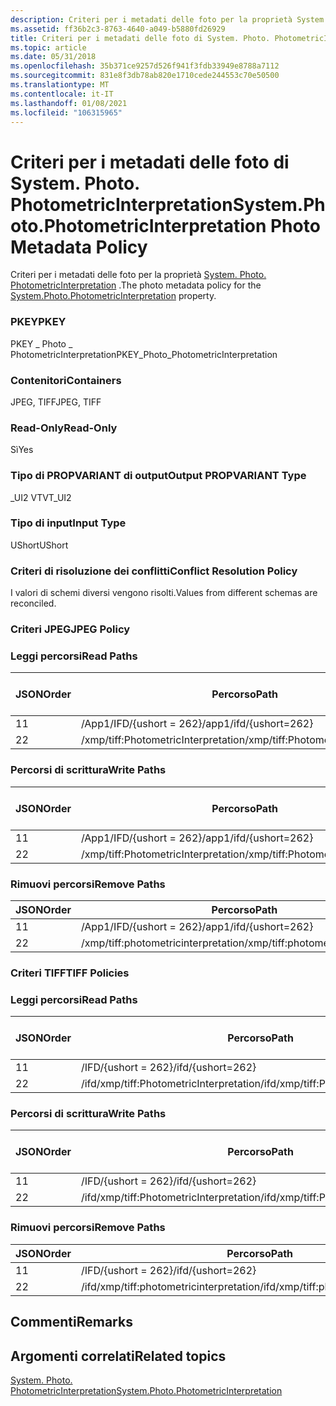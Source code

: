 ```yaml
---
description: Criteri per i metadati delle foto per la proprietà System. Photo. PhotometricInterpretation.
ms.assetid: ff36b2c3-8763-4640-a049-b5880fd26929
title: Criteri per i metadati delle foto di System. Photo. PhotometricInterpretation
ms.topic: article
ms.date: 05/31/2018
ms.openlocfilehash: 35b371ce9257d526f941f3fdb33949e8788a7112
ms.sourcegitcommit: 831e8f3db78ab820e1710cede244553c70e50500
ms.translationtype: MT
ms.contentlocale: it-IT
ms.lasthandoff: 01/08/2021
ms.locfileid: "106315965"
---
```

# <a name="systemphotophotometricinterpretation-photo-metadata-policy"></a><span data-ttu-id="d4e4e-103">Criteri per i metadati delle foto di System. Photo. PhotometricInterpretation</span><span class="sxs-lookup"><span data-stu-id="d4e4e-103">System.Photo.PhotometricInterpretation Photo Metadata Policy</span></span>

<span data-ttu-id="d4e4e-104">Criteri per i metadati delle foto per la proprietà [System. Photo. PhotometricInterpretation](../properties/props-system-photo-photometricinterpretation.md) .</span><span class="sxs-lookup"><span data-stu-id="d4e4e-104">The photo metadata policy for the [System.Photo.PhotometricInterpretation](../properties/props-system-photo-photometricinterpretation.md) property.</span></span>

### <a name="pkey"></a><span data-ttu-id="d4e4e-105">PKEY</span><span class="sxs-lookup"><span data-stu-id="d4e4e-105">PKEY</span></span>

<span data-ttu-id="d4e4e-106">PKEY \_ Photo \_ PhotometricInterpretation</span><span class="sxs-lookup"><span data-stu-id="d4e4e-106">PKEY\_Photo\_PhotometricInterpretation</span></span>

### <a name="containers"></a><span data-ttu-id="d4e4e-107">Contenitori</span><span class="sxs-lookup"><span data-stu-id="d4e4e-107">Containers</span></span>

<span data-ttu-id="d4e4e-108">JPEG, TIFF</span><span class="sxs-lookup"><span data-stu-id="d4e4e-108">JPEG, TIFF</span></span>

### <a name="read-only"></a><span data-ttu-id="d4e4e-109">Read-Only</span><span class="sxs-lookup"><span data-stu-id="d4e4e-109">Read-Only</span></span>

<span data-ttu-id="d4e4e-110">Sì</span><span class="sxs-lookup"><span data-stu-id="d4e4e-110">Yes</span></span>

### <a name="output-propvariant-type"></a><span data-ttu-id="d4e4e-111">Tipo di PROPVARIANT di output</span><span class="sxs-lookup"><span data-stu-id="d4e4e-111">Output PROPVARIANT Type</span></span>

<span data-ttu-id="d4e4e-112">\_UI2 VT</span><span class="sxs-lookup"><span data-stu-id="d4e4e-112">VT\_UI2</span></span>

### <a name="input-type"></a><span data-ttu-id="d4e4e-113">Tipo di input</span><span class="sxs-lookup"><span data-stu-id="d4e4e-113">Input Type</span></span>

<span data-ttu-id="d4e4e-114">UShort</span><span class="sxs-lookup"><span data-stu-id="d4e4e-114">UShort</span></span>

### <a name="conflict-resolution-policy"></a><span data-ttu-id="d4e4e-115">Criteri di risoluzione dei conflitti</span><span class="sxs-lookup"><span data-stu-id="d4e4e-115">Conflict Resolution Policy</span></span>

<span data-ttu-id="d4e4e-116">I valori di schemi diversi vengono risolti.</span><span class="sxs-lookup"><span data-stu-id="d4e4e-116">Values from different schemas are reconciled.</span></span>

### <a name="jpeg-policy"></a><span data-ttu-id="d4e4e-117">Criteri JPEG</span><span class="sxs-lookup"><span data-stu-id="d4e4e-117">JPEG Policy</span></span>

### <a name="read-paths"></a><span data-ttu-id="d4e4e-118">Leggi percorsi</span><span class="sxs-lookup"><span data-stu-id="d4e4e-118">Read Paths</span></span>



| <span data-ttu-id="d4e4e-119">JSON</span><span class="sxs-lookup"><span data-stu-id="d4e4e-119">Order</span></span> | <span data-ttu-id="d4e4e-120">Percorso</span><span class="sxs-lookup"><span data-stu-id="d4e4e-120">Path</span></span>                                | <span data-ttu-id="d4e4e-121">Formato disco</span><span class="sxs-lookup"><span data-stu-id="d4e4e-121">Disk Format</span></span> |
|-------|-------------------------------------|-------------|
| <span data-ttu-id="d4e4e-122">1</span><span class="sxs-lookup"><span data-stu-id="d4e4e-122">1</span></span>     | <span data-ttu-id="d4e4e-123">/App1/IFD/{ushort = 262}</span><span class="sxs-lookup"><span data-stu-id="d4e4e-123">/app1/ifd/{ushort=262}</span></span>              | <span data-ttu-id="d4e4e-124">ushort</span><span class="sxs-lookup"><span data-stu-id="d4e4e-124">ushort</span></span>      |
| <span data-ttu-id="d4e4e-125">2</span><span class="sxs-lookup"><span data-stu-id="d4e4e-125">2</span></span>     | <span data-ttu-id="d4e4e-126">/xmp/tiff:PhotometricInterpretation</span><span class="sxs-lookup"><span data-stu-id="d4e4e-126">/xmp/tiff:PhotometricInterpretation</span></span> | <span data-ttu-id="d4e4e-127">unicode</span><span class="sxs-lookup"><span data-stu-id="d4e4e-127">unicode</span></span>     |



 

### <a name="write-paths"></a><span data-ttu-id="d4e4e-128">Percorsi di scrittura</span><span class="sxs-lookup"><span data-stu-id="d4e4e-128">Write Paths</span></span>



| <span data-ttu-id="d4e4e-129">JSON</span><span class="sxs-lookup"><span data-stu-id="d4e4e-129">Order</span></span> | <span data-ttu-id="d4e4e-130">Percorso</span><span class="sxs-lookup"><span data-stu-id="d4e4e-130">Path</span></span>                                | <span data-ttu-id="d4e4e-131">Formato disco</span><span class="sxs-lookup"><span data-stu-id="d4e4e-131">Disk Format</span></span> |
|-------|-------------------------------------|-------------|
| <span data-ttu-id="d4e4e-132">1</span><span class="sxs-lookup"><span data-stu-id="d4e4e-132">1</span></span>     | <span data-ttu-id="d4e4e-133">/App1/IFD/{ushort = 262}</span><span class="sxs-lookup"><span data-stu-id="d4e4e-133">/app1/ifd/{ushort=262}</span></span>              | <span data-ttu-id="d4e4e-134">ushort</span><span class="sxs-lookup"><span data-stu-id="d4e4e-134">ushort</span></span>      |
| <span data-ttu-id="d4e4e-135">2</span><span class="sxs-lookup"><span data-stu-id="d4e4e-135">2</span></span>     | <span data-ttu-id="d4e4e-136">/xmp/tiff:PhotometricInterpretation</span><span class="sxs-lookup"><span data-stu-id="d4e4e-136">/xmp/tiff:PhotometricInterpretation</span></span> | <span data-ttu-id="d4e4e-137">unicode</span><span class="sxs-lookup"><span data-stu-id="d4e4e-137">unicode</span></span>     |



 

### <a name="remove-paths"></a><span data-ttu-id="d4e4e-138">Rimuovi percorsi</span><span class="sxs-lookup"><span data-stu-id="d4e4e-138">Remove Paths</span></span>



| <span data-ttu-id="d4e4e-139">JSON</span><span class="sxs-lookup"><span data-stu-id="d4e4e-139">Order</span></span> | <span data-ttu-id="d4e4e-140">Percorso</span><span class="sxs-lookup"><span data-stu-id="d4e4e-140">Path</span></span>                                |
|-------|-------------------------------------|
| <span data-ttu-id="d4e4e-141">1</span><span class="sxs-lookup"><span data-stu-id="d4e4e-141">1</span></span>     | <span data-ttu-id="d4e4e-142">/App1/IFD/{ushort = 262}</span><span class="sxs-lookup"><span data-stu-id="d4e4e-142">/app1/ifd/{ushort=262}</span></span>              |
| <span data-ttu-id="d4e4e-143">2</span><span class="sxs-lookup"><span data-stu-id="d4e4e-143">2</span></span>     | <span data-ttu-id="d4e4e-144">/xmp/tiff:photometricinterpretation</span><span class="sxs-lookup"><span data-stu-id="d4e4e-144">/xmp/tiff:photometricinterpretation</span></span> |



 

### <a name="tiff-policies"></a><span data-ttu-id="d4e4e-145">Criteri TIFF</span><span class="sxs-lookup"><span data-stu-id="d4e4e-145">TIFF Policies</span></span>

### <a name="read-paths"></a><span data-ttu-id="d4e4e-146">Leggi percorsi</span><span class="sxs-lookup"><span data-stu-id="d4e4e-146">Read Paths</span></span>



| <span data-ttu-id="d4e4e-147">JSON</span><span class="sxs-lookup"><span data-stu-id="d4e4e-147">Order</span></span> | <span data-ttu-id="d4e4e-148">Percorso</span><span class="sxs-lookup"><span data-stu-id="d4e4e-148">Path</span></span>                                    | <span data-ttu-id="d4e4e-149">Formato disco</span><span class="sxs-lookup"><span data-stu-id="d4e4e-149">Disk Format</span></span> |
|-------|-----------------------------------------|-------------|
| <span data-ttu-id="d4e4e-150">1</span><span class="sxs-lookup"><span data-stu-id="d4e4e-150">1</span></span>     | <span data-ttu-id="d4e4e-151">/IFD/{ushort = 262}</span><span class="sxs-lookup"><span data-stu-id="d4e4e-151">/ifd/{ushort=262}</span></span>                       | <span data-ttu-id="d4e4e-152">ushort</span><span class="sxs-lookup"><span data-stu-id="d4e4e-152">ushort</span></span>      |
| <span data-ttu-id="d4e4e-153">2</span><span class="sxs-lookup"><span data-stu-id="d4e4e-153">2</span></span>     | <span data-ttu-id="d4e4e-154">/ifd/xmp/tiff:PhotometricInterpretation</span><span class="sxs-lookup"><span data-stu-id="d4e4e-154">/ifd/xmp/tiff:PhotometricInterpretation</span></span> | <span data-ttu-id="d4e4e-155">unicode</span><span class="sxs-lookup"><span data-stu-id="d4e4e-155">unicode</span></span>     |



 

### <a name="write-paths"></a><span data-ttu-id="d4e4e-156">Percorsi di scrittura</span><span class="sxs-lookup"><span data-stu-id="d4e4e-156">Write Paths</span></span>



| <span data-ttu-id="d4e4e-157">JSON</span><span class="sxs-lookup"><span data-stu-id="d4e4e-157">Order</span></span> | <span data-ttu-id="d4e4e-158">Percorso</span><span class="sxs-lookup"><span data-stu-id="d4e4e-158">Path</span></span>                                    | <span data-ttu-id="d4e4e-159">Formato disco</span><span class="sxs-lookup"><span data-stu-id="d4e4e-159">Disk Format</span></span> |
|-------|-----------------------------------------|-------------|
| <span data-ttu-id="d4e4e-160">1</span><span class="sxs-lookup"><span data-stu-id="d4e4e-160">1</span></span>     | <span data-ttu-id="d4e4e-161">/IFD/{ushort = 262}</span><span class="sxs-lookup"><span data-stu-id="d4e4e-161">/ifd/{ushort=262}</span></span>                       | <span data-ttu-id="d4e4e-162">ushort</span><span class="sxs-lookup"><span data-stu-id="d4e4e-162">ushort</span></span>      |
| <span data-ttu-id="d4e4e-163">2</span><span class="sxs-lookup"><span data-stu-id="d4e4e-163">2</span></span>     | <span data-ttu-id="d4e4e-164">/ifd/xmp/tiff:PhotometricInterpretation</span><span class="sxs-lookup"><span data-stu-id="d4e4e-164">/ifd/xmp/tiff:PhotometricInterpretation</span></span> | <span data-ttu-id="d4e4e-165">unicode</span><span class="sxs-lookup"><span data-stu-id="d4e4e-165">unicode</span></span>     |



 

### <a name="remove-paths"></a><span data-ttu-id="d4e4e-166">Rimuovi percorsi</span><span class="sxs-lookup"><span data-stu-id="d4e4e-166">Remove Paths</span></span>



| <span data-ttu-id="d4e4e-167">JSON</span><span class="sxs-lookup"><span data-stu-id="d4e4e-167">Order</span></span> | <span data-ttu-id="d4e4e-168">Percorso</span><span class="sxs-lookup"><span data-stu-id="d4e4e-168">Path</span></span>                                    |
|-------|-----------------------------------------|
| <span data-ttu-id="d4e4e-169">1</span><span class="sxs-lookup"><span data-stu-id="d4e4e-169">1</span></span>     | <span data-ttu-id="d4e4e-170">/IFD/{ushort = 262}</span><span class="sxs-lookup"><span data-stu-id="d4e4e-170">/ifd/{ushort=262}</span></span>                       |
| <span data-ttu-id="d4e4e-171">2</span><span class="sxs-lookup"><span data-stu-id="d4e4e-171">2</span></span>     | <span data-ttu-id="d4e4e-172">/ifd/xmp/tiff:photometricinterpretation</span><span class="sxs-lookup"><span data-stu-id="d4e4e-172">/ifd/xmp/tiff:photometricinterpretation</span></span> |



 

## <a name="remarks"></a><span data-ttu-id="d4e4e-173">Commenti</span><span class="sxs-lookup"><span data-stu-id="d4e4e-173">Remarks</span></span>

## <a name="related-topics"></a><span data-ttu-id="d4e4e-174">Argomenti correlati</span><span class="sxs-lookup"><span data-stu-id="d4e4e-174">Related topics</span></span>

<dl> <dt>

[<span data-ttu-id="d4e4e-175">System. Photo. PhotometricInterpretation</span><span class="sxs-lookup"><span data-stu-id="d4e4e-175">System.Photo.PhotometricInterpretation</span></span>](../properties/props-system-photo-photometricinterpretation.md)
</dt> </dl>

 

 
